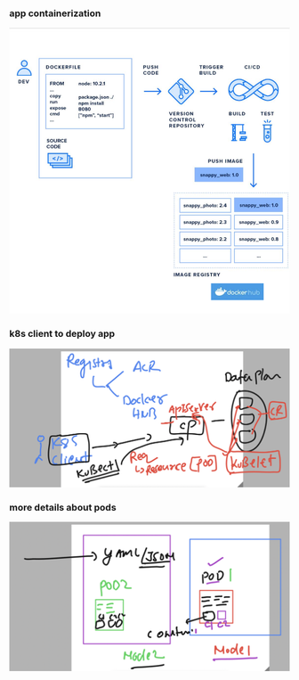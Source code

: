### app containerization 

<img src="rev.png">

### k8s client to deploy app 

<img src="appd.png">

### more details about pods 

<img src="pods.png">

